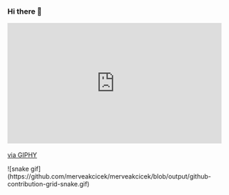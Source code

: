 ### Hi there 👋

<!--
**merveakcicek/merveakcicek** is a ✨ _special_ ✨ repository because its `README.md` (this file) appears on your GitHub profile.

Here are some ideas to get you started:

- 🔭 I’m currently working on ...
- 🌱 I’m currently learning ...
- 👯 I’m looking to collaborate on ...
- 🤔 I’m looking for help with ...
- 💬 Ask me about ...
- 📫 How to reach me: ...
- 😄 Pronouns: ...
- ⚡ Fun fact: ...
-->
<iframe src="https://giphy.com/embed/aNqEFrYVnsS52" width="480" height="270" frameBorder="0" class="giphy-embed" allowFullScreen></iframe><p><a href="https://giphy.com/gifs/cat-brighten-yourlaptop-aNqEFrYVnsS52">via GIPHY</a></p>
![snake gif](https://github.com/merveakcicek/merveakcicek/blob/output/github-contribution-grid-snake.gif)
